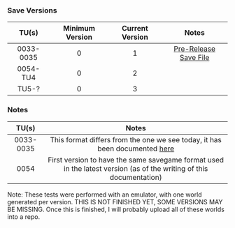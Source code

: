 ### Save Versions
| TU(s) | Minimum Version | Current Version | Notes
| :-:|:-:|:-:|:-:|
| 0033-0035 | 0 | 1 | [Pre-Release Save File](./Pre-Release%20Save%20Format.md) |
| 0054-TU4 | 0 | 2 | | 
| TU5-? | 0 | 3 | | 

### Notes
| TU(s) | Notes |
| :-:|:-:|
| 0033-0035 | This format differs from the one we see today, it has been documented [here](./Pre-Release%20Save%20Format.md) |
| 0054 | First version to have the same savegame format used in the latest version (as of the writing of this documentation) |

Note: These tests were performed with an emulator, with one world generated per version.
THIS IS NOT FINISHED YET, SOME VERSIONS MAY BE MISSING.
Once this is finished, I will probably upload all of these worlds into a repo.
